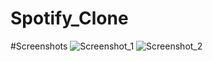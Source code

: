 # Spotify_Clone

#Screenshots
![Screenshot_1](https://github.com/lalita1992/Spotify_Clone/assets/133572812/0d68d5f7-72dd-4a55-a5ce-8e5dfe6e296a)
![Screenshot_2](https://github.com/lalita1992/Spotify_Clone/assets/133572812/51314db9-8de4-45f0-92c4-a548d0d768e8)
